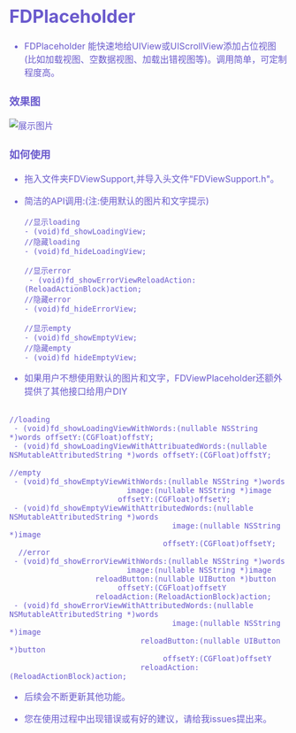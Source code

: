 <font color=#6A5ACD size=3>
  
# FDPlaceholder
 - FDPlaceholder 能快速地给UIView或UIScrollView添加占位视图(比如加载视图、空数据视图、加载出错视图等)。调用简单，可定制程度高。
### 效果图
![展示图片](FDPlaceholder/FDPlaceholderDemo/FDPlaceholder.gif)

### 如何使用
 - 拖入文件夹FDViewSupport,并导入头文件"FDViewSupport.h"。
 - 简洁的API调用:(注:使用默认的图片和文字提示)
  
   ``` objc
   //显示loading
   - (void)fd_showLoadingView;
   //隐藏loading
   - (void)fd_hideLoadingView;
   
   //显示error
    - (void)fd_showErrorViewReloadAction:(ReloadActionBlock)action;
   //隐藏error
   - (void)fd_hideErrorView;
   
   //显示empty
   - (void)fd_showEmptyView;
   //隐藏empty
   - (void)fd_hideEmptyView;
   ```
 - 如果用户不想使用默认的图片和文字，FDViewPlaceholder还额外提供了其他接口给用户DIY
 
  ``` objc
  
  //loading
   - (void)fd_showLoadingViewWithWords:(nullable NSString *)words offsetY:(CGFloat)offstY;
   - (void)fd_showLoadingViewWithAttribuatedWords:(nullable NSMutableAttributedString *)words offsetY:(CGFloat)offstY;
  
  //empty
   - (void)fd_showEmptyViewWithWords:(nullable NSString *)words
                            image:(nullable NSString *)image
                          offsetY:(CGFloat)offsetY;
   - (void)fd_showEmptyViewWithAttributedWords:(nullable NSMutableAttributedString *)words
                                      image:(nullable NSString *)image
                                    offsetY:(CGFloat)offsetY;
    //error                                
   - (void)fd_showErrorViewWithWords:(nullable NSString *)words
                            image:(nullable NSString *)image
                     reloadButton:(nullable UIButton *)button
                          offsetY:(CGFloat)offsetY
                     reloadAction:(ReloadActionBlock)action;
   - (void)fd_showErrorViewWithAttributedWords:(nullable NSMutableAttributedString *)words
                                      image:(nullable NSString *)image
                               reloadButton:(nullable UIButton *)button
                                    offsetY:(CGFloat)offsetY
                               reloadAction:(ReloadActionBlock)action;                              
  ```
 - 后续会不断更新其他功能。
  
 - 您在使用过程中出现错误或有好的建议，请给我issues提出来。
</font>

